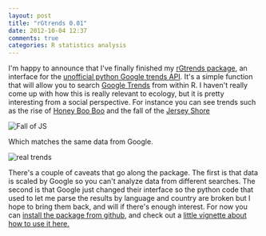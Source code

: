 ```yaml
---
layout: post
title: "rGtrends 0.01"
date: 2012-10-04 12:37
comments: true
categories: R statistics analysis
---
```


I'm happy to announce that I've finally finished my [rGtrends package](https://github.com/emhart/rGtrends), an interface 
for the [unofficial python Google trends API](https://github.com/suryasev/unofficial-google-trends-api).
It's a simple function that will allow you to search [Google Trends](http://www.google.com/trends) from within R.
I haven't really come up with how this is really relevant to ecology, but it is pretty interesting from a social perspective.
For instance you can see trends such as the rise of [Honey Boo Boo](http://en.wikipedia.org/wiki/Here_Comes_Honey_Boo_Boo)
and the fall of the [Jersey Shore](http://en.wikipedia.org/wiki/Jersey_Shore_(TV_series))

![Fall of JS](http://emhart.github.com/rGtrends/figure/unnamed-chunk-5.png)

Which matches the same data from Google.

<!--more-->
![real trends](http://i.imgur.com/rYRZr.png)

There's a couple of caveats that go along the package.  The first is that data is scaled by Google so you can't analyze data from different searches.  The second is that Google just changed their interface so the python code that used to let me parse the results by language and country are broken but I hope to bring them back, and will if there's enough interest.  For now you can [install the package from github](https://github.com/emhart/rGtrends), and check out a [little vignette about how to use it here.](http://emhart.github.com/rGtrends/)